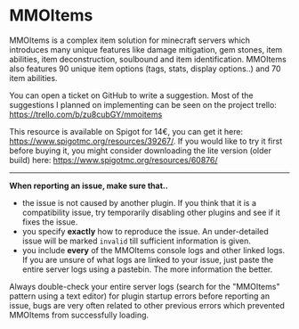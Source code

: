 # MMOItems

MMOItems is a complex item solution for minecraft servers which introduces many unique features like damage mitigation, gem stones, item abilities, item deconstruction, soulbound and item identification. MMOItems also features 90 unique item options (tags, stats, display options..) and 70 item abilities.

You can open a ticket on GitHub to write a suggestion. Most of the suggestions I planned on implementing can be seen on the project trello: https://trello.com/b/zu8cubGY/mmoitems

This resource is available on Spigot for 14€, you can get it here: https://www.spigotmc.org/resources/39267/. If you would like to try it first before buying it, you might consider downloading the lite version (older build) here: https://www.spigotmc.org/resources/60876/

---

**When reporting an issue, make sure that..**
- the issue is not caused by another plugin. If you think that it is a compatibility issue, try temporarily disabling other plugins and see if it fixes the issue.
- you specify **exactly** how to reproduce the issue. An under-detailed issue will be marked `invalid` till sufficient information is given.
- you include **every** of the MMOItems console logs and other linked logs. If you are unsure of what logs are linked to your issue, just paste the entire server logs using a pastebin. The more information the better.

Always double-check your entire server logs (search for the "MMOItems" pattern using a text editor) for plugin startup errors before reporting an issue, bugs are very often related to other previous errors which prevented MMOItems from successfully loading.
